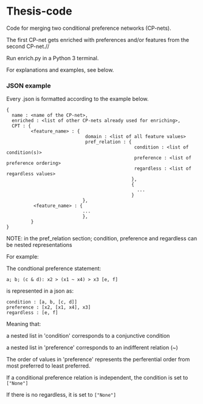# Thesis-code

Code for merging two conditional preference networks (CP-nets).

The first CP-net gets enriched with preferences and/or features from the second CP-net.//


Run enrich.py in a Python 3 terminal.

For explanations and examples, see below.


### JSON example


Every .json is formatted according to the example below.


```
{ 
  name : <name of the CP-net>,  
  enriched : <list of other CP-nets already used for enriching>,
  CPT : {     
         <feature_name> : {         
                             domain : <list of all feature values>                            
                             pref_relation : {                           
                                               condition : <list of condition(s)>                                            
                                               preference : <list of preference ordering>                                             
                                               regardless : <list of regardless values>                                          
                                              },                                          
                                              {                                              
                                                ...                                               
                                              }                                              
                            },                            
          <feature_name> : {          
                            ...                           
                            },                           
         }     
}
```


NOTE: in the pref_relation section; condition, preference and regardless can be nested representations

For example:

The condtional preference statement:   
```
a; b; (c & d): x2 > (x1 ~ x4) > x3 [e, f]
```

is represented in a json as:           
```
condition : [a, b, [c, d]]
preference : [x2, [x1, x4], x3]                  
regardless : [e, f]
```
                                       
Meaning that: 

a nested list in 'condition' corresponds to a conjunctive condition

a nested list in 'preference' corresponds to an indifferent relation (~)


The order of values in 'preference' represents the perferential order from most preferred to least preferred.

If a conditional preference relation is independent, the condition is set to ```["None"]```

If there is no regardless, it is set to ```["None"]```
